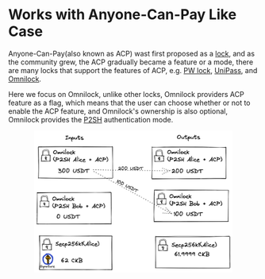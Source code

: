 # Works with Anyone-Can-Pay Like Case

Anyone-Can-Pay(also known as ACP) wast first proposed as a [lock](https://github.com/nervosnetwork/rfcs/blob/master/rfcs/0026-anyone-can-pay/0026-anyone-can-pay.md), and as the community grew, the ACP gradually became a feature or a mode, there are many locks that support the features of ACP, e.g. [PW lock](https://github.com/lay2dev/pw-lock/blob/master/c/secp256k1_keccak256_sighash_all_acpl.c#L1-L13), [UniPass](https://unipass.id/), and [Omnilock](https://github.com/nervosnetwork/rfcs/blob/master/rfcs/0042-omnilock/0042-omnilock.md#anyone-can-pay-mode).

Here we focus on Omnilock, unlike other locks, Omnilock providers ACP feature as a flag, which means that the user can choose whether or not to enable the ACP feature, and Omnilock's ownership is also optional, Omnilock provides the [P2SH](https://github.com/nervosnetwork/rfcs/blob/master/rfcs/0042-omnilock/0042-omnilock.md#authentication) authentication mode.

<p align="center">
  <img width="400" src="./design/omnilock-p2sh-acp.png" />
</p>
